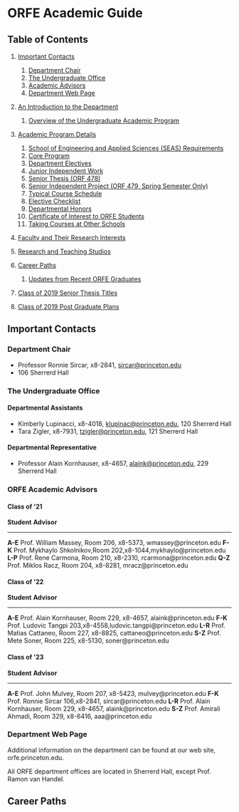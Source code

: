 # ORFE Academic Guide

## Table of Contents

1. [Important Contacts](#important-contacts)
   1. [Department Chair](#department-chair)
   1. [The Undergraduate Office](#the-undergraduate-office)
   1. [Academic Advisors](#academic-advisors)
   1. [Department Web Page](#department-web-page)

1. [An Introduction to the Department](#an-introduction-to-the-department)
   1. [Overview of the Undergraduate Academic Program](#overview-of-the-undergraduate-academic-program)

1. [Academic Program Details](#academic-program-details)
   1. [School of Engineering and Applied Sciences (SEAS) Requirements](#school-of-engineering-and-applied-sciences-(seas)-requirements)
   1. [Core Program](#core-program)
   1. [Department Electives](#department-electives)
   1. [Junior Independent Work](#junior-independent-work)
   1. [Senior Thesis (ORF 478)](#senior-thesis-(orf-478))
   1. [Senior Independent Project (ORF 479, Spring Semester Only)](#senior-independent-project-(orf-479,-spring-semester-only))
   1. [Typical Course Schedule](#typical-course-schedule)
   1. [Elective Checklist](#elective-checklist)
   1. [Departmental Honors](#departmental-honors)
   1. [Certificate of Interest to ORFE Students](#certificate-of-interest-to-orfe-students)
   1. [Taking Courses at Other Schools](#taking-courses-at-other-schools)
1. [Faculty and Their Research Interests](#faculty-and-their-research-interests)
1. [Research and Teaching Studios](#research-and-teaching-studios)
1. [Career Paths](#career-paths)
   1. [Updates from Recent ORFE Graduates](#updates-from-recent-orfe-graduates)
1. [Class of 2019 Senior Thesis Titles](#class-of-2019-senior-thesis-titles)
1. [Class of 2019 Post Graduate Plans](#class-of-2019-post-graduate-plans)

## Important Contacts

### Department Chair

* Professor Ronnie Sircar, x8-2841, <sircar@princeton.edu>
* 106 Sherrerd Hall

### The Undergraduate Office

#### Departmental Assistants

* Kimberly Lupinacci, x8-4018, <klupinac@princeton.edu>, 120 Sherrerd Hall
* Tara Zigler, x8-7931, <tzigler@princeton.edu>, 121 Sherrerd Hall

#### Departmental Representative

* Professor Alain Kornhauser, x8-4657, <alaink@princeton.edu>, 229 Sherrerd Hall

### ORFE Academic Advisors

#### Class of '21

  **Student**   **Advisor**
  ------------- --------------------------------------------------------------------
  **A-E**       Prof. William Massey, Room 206, x8-5373, wmassey\@princeton.edu
  **F-K**       Prof. Mykhaylo Shkolnikov,Room 202,x8-1044,mykhaylo\@princeton.edu
  **L-P**       Prof. Rene Carmona, Room 210, x8-2310, rcarmona\@princeton.edu
  **Q-Z**       Prof. Miklos Racz, Room 204, x8-8281, mracz\@princeton.edu

#### Class of '22

  **Student**   **Advisor**
  ------------- -------------------------------------------------------------------
  **A-E**       Prof. Alain Kornhauser, Room 229, x8-4657, alaink\@princeton.edu
  **F-K**       Prof. Ludovic Tangpi 203,x8-4558,ludovic.tangpi\@princeton.edu
  **L-R**       Prof. Matias Cattaneo, Room 227, x8-8825, cattaneo\@princeton.edu
  **S-Z**       Prof. Mete Soner, Room 225, x8-5130, soner\@princeton.edu

#### Class of '23

  **Student**   **Advisor**
  ------------- ------------------------------------------------------------------
  **A-E**       Prof. John Mulvey, Room 207, x8-5423, mulvey\@princeton.edu
  **F-K**       Prof. Ronnie Sircar 106,x8-2841, sircar\@princeton.edu
  **L-R**       Prof. Alain Kornhauser, Room 229, x8-4657, alaink\@princeton.edu
  **S-Z**       Prof. Amirali Ahmadi, Room 329, x8-6416, aaa\@princeton.edu

### Department Web Page

Additional information on the department can be found at our web site, orfe.princeton.edu.

All ORFE department offices are located in Sherrerd Hall, except Prof. Ramon van Handel.

## Career Paths

